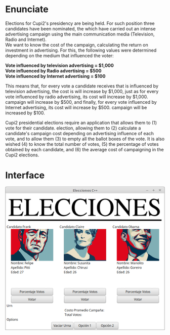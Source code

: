 # Enunciate

Elections for Cupi2's presidency are being held. For such position three candidates have been nominated, the
which have carried out an intense advertising campaign using the main communication media
(Television, Radio and Internet). <br>
We want to know the cost of the campaign, calculating the return on investment in advertising.
For this, the following values were determined depending on the medium that influenced the voter:

**Vote influenced by television advertising = $1,000** <br>
**Vote influenced by Radio advertising = $500** <br>
**Vote influenced by Internet advertising = $100** <br>

This means that, for every vote a candidate receives that is influenced by television advertising, the cost is
will increase by $1,000, just as for every vote influenced by radio advertising, its cost will increase by $1,000.
campaign will increase by $500, and finally, for every vote influenced by Internet advertising, its cost will increase by $500.
campaign will be increased by $100.

Cupi2 presidential elections require an application that allows them to (1) vote for their candidate.
election, allowing them to (2) calculate a candidate's campaign cost depending on advertising influence
of each vote, and to allow them (3) to empty all the ballot boxes of the vote. It is also wished (4) to know the total number
of votes, (5) the percentage of votes obtained by each candidate, and (6) the average cost of campaigning in the
Cupi2 elections.

# Interface


<p align="center">
<img src="/Docs/Interface.png" alt="Interface"/>
</p>